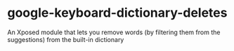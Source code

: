 google-keyboard-dictionary-deletes
==================================

An Xposed module that lets you remove words (by filtering them from the suggestions) from the built-in dictionary
